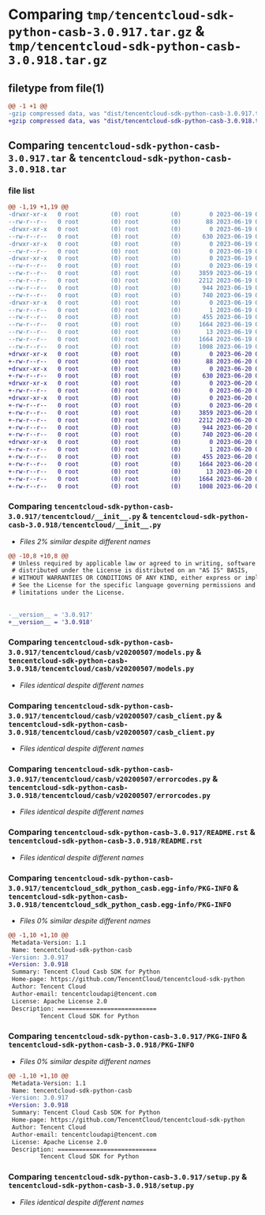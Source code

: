 # Comparing `tmp/tencentcloud-sdk-python-casb-3.0.917.tar.gz` & `tmp/tencentcloud-sdk-python-casb-3.0.918.tar.gz`

## filetype from file(1)

```diff
@@ -1 +1 @@
-gzip compressed data, was "dist/tencentcloud-sdk-python-casb-3.0.917.tar", last modified: Mon Jun 19 00:19:41 2023, max compression
+gzip compressed data, was "dist/tencentcloud-sdk-python-casb-3.0.918.tar", last modified: Tue Jun 20 02:34:52 2023, max compression
```

## Comparing `tencentcloud-sdk-python-casb-3.0.917.tar` & `tencentcloud-sdk-python-casb-3.0.918.tar`

### file list

```diff
@@ -1,19 +1,19 @@
-drwxr-xr-x   0 root         (0) root         (0)        0 2023-06-19 00:19:41.000000 tencentcloud-sdk-python-casb-3.0.917/
--rw-r--r--   0 root         (0) root         (0)       88 2023-06-19 00:19:41.000000 tencentcloud-sdk-python-casb-3.0.917/setup.cfg
-drwxr-xr-x   0 root         (0) root         (0)        0 2023-06-19 00:19:41.000000 tencentcloud-sdk-python-casb-3.0.917/tencentcloud/
--rw-r--r--   0 root         (0) root         (0)      630 2023-06-19 00:19:41.000000 tencentcloud-sdk-python-casb-3.0.917/tencentcloud/__init__.py
-drwxr-xr-x   0 root         (0) root         (0)        0 2023-06-19 00:19:41.000000 tencentcloud-sdk-python-casb-3.0.917/tencentcloud/casb/
--rw-r--r--   0 root         (0) root         (0)        0 2023-06-19 00:19:41.000000 tencentcloud-sdk-python-casb-3.0.917/tencentcloud/casb/__init__.py
-drwxr-xr-x   0 root         (0) root         (0)        0 2023-06-19 00:19:41.000000 tencentcloud-sdk-python-casb-3.0.917/tencentcloud/casb/v20200507/
--rw-r--r--   0 root         (0) root         (0)        0 2023-06-19 00:19:41.000000 tencentcloud-sdk-python-casb-3.0.917/tencentcloud/casb/v20200507/__init__.py
--rw-r--r--   0 root         (0) root         (0)     3859 2023-06-19 00:19:41.000000 tencentcloud-sdk-python-casb-3.0.917/tencentcloud/casb/v20200507/models.py
--rw-r--r--   0 root         (0) root         (0)     2212 2023-06-19 00:19:41.000000 tencentcloud-sdk-python-casb-3.0.917/tencentcloud/casb/v20200507/casb_client.py
--rw-r--r--   0 root         (0) root         (0)      944 2023-06-19 00:19:41.000000 tencentcloud-sdk-python-casb-3.0.917/tencentcloud/casb/v20200507/errorcodes.py
--rw-r--r--   0 root         (0) root         (0)      740 2023-06-19 00:19:41.000000 tencentcloud-sdk-python-casb-3.0.917/README.rst
-drwxr-xr-x   0 root         (0) root         (0)        0 2023-06-19 00:19:41.000000 tencentcloud-sdk-python-casb-3.0.917/tencentcloud_sdk_python_casb.egg-info/
--rw-r--r--   0 root         (0) root         (0)        1 2023-06-19 00:19:41.000000 tencentcloud-sdk-python-casb-3.0.917/tencentcloud_sdk_python_casb.egg-info/dependency_links.txt
--rw-r--r--   0 root         (0) root         (0)      455 2023-06-19 00:19:41.000000 tencentcloud-sdk-python-casb-3.0.917/tencentcloud_sdk_python_casb.egg-info/SOURCES.txt
--rw-r--r--   0 root         (0) root         (0)     1664 2023-06-19 00:19:41.000000 tencentcloud-sdk-python-casb-3.0.917/tencentcloud_sdk_python_casb.egg-info/PKG-INFO
--rw-r--r--   0 root         (0) root         (0)       13 2023-06-19 00:19:41.000000 tencentcloud-sdk-python-casb-3.0.917/tencentcloud_sdk_python_casb.egg-info/top_level.txt
--rw-r--r--   0 root         (0) root         (0)     1664 2023-06-19 00:19:41.000000 tencentcloud-sdk-python-casb-3.0.917/PKG-INFO
--rw-r--r--   0 root         (0) root         (0)     1008 2023-06-19 00:19:41.000000 tencentcloud-sdk-python-casb-3.0.917/setup.py
+drwxr-xr-x   0 root         (0) root         (0)        0 2023-06-20 02:34:52.000000 tencentcloud-sdk-python-casb-3.0.918/
+-rw-r--r--   0 root         (0) root         (0)       88 2023-06-20 02:34:52.000000 tencentcloud-sdk-python-casb-3.0.918/setup.cfg
+drwxr-xr-x   0 root         (0) root         (0)        0 2023-06-20 02:34:52.000000 tencentcloud-sdk-python-casb-3.0.918/tencentcloud/
+-rw-r--r--   0 root         (0) root         (0)      630 2023-06-20 02:34:52.000000 tencentcloud-sdk-python-casb-3.0.918/tencentcloud/__init__.py
+drwxr-xr-x   0 root         (0) root         (0)        0 2023-06-20 02:34:52.000000 tencentcloud-sdk-python-casb-3.0.918/tencentcloud/casb/
+-rw-r--r--   0 root         (0) root         (0)        0 2023-06-20 02:34:52.000000 tencentcloud-sdk-python-casb-3.0.918/tencentcloud/casb/__init__.py
+drwxr-xr-x   0 root         (0) root         (0)        0 2023-06-20 02:34:52.000000 tencentcloud-sdk-python-casb-3.0.918/tencentcloud/casb/v20200507/
+-rw-r--r--   0 root         (0) root         (0)        0 2023-06-20 02:34:52.000000 tencentcloud-sdk-python-casb-3.0.918/tencentcloud/casb/v20200507/__init__.py
+-rw-r--r--   0 root         (0) root         (0)     3859 2023-06-20 02:34:52.000000 tencentcloud-sdk-python-casb-3.0.918/tencentcloud/casb/v20200507/models.py
+-rw-r--r--   0 root         (0) root         (0)     2212 2023-06-20 02:34:52.000000 tencentcloud-sdk-python-casb-3.0.918/tencentcloud/casb/v20200507/casb_client.py
+-rw-r--r--   0 root         (0) root         (0)      944 2023-06-20 02:34:52.000000 tencentcloud-sdk-python-casb-3.0.918/tencentcloud/casb/v20200507/errorcodes.py
+-rw-r--r--   0 root         (0) root         (0)      740 2023-06-20 02:34:52.000000 tencentcloud-sdk-python-casb-3.0.918/README.rst
+drwxr-xr-x   0 root         (0) root         (0)        0 2023-06-20 02:34:52.000000 tencentcloud-sdk-python-casb-3.0.918/tencentcloud_sdk_python_casb.egg-info/
+-rw-r--r--   0 root         (0) root         (0)        1 2023-06-20 02:34:52.000000 tencentcloud-sdk-python-casb-3.0.918/tencentcloud_sdk_python_casb.egg-info/dependency_links.txt
+-rw-r--r--   0 root         (0) root         (0)      455 2023-06-20 02:34:52.000000 tencentcloud-sdk-python-casb-3.0.918/tencentcloud_sdk_python_casb.egg-info/SOURCES.txt
+-rw-r--r--   0 root         (0) root         (0)     1664 2023-06-20 02:34:52.000000 tencentcloud-sdk-python-casb-3.0.918/tencentcloud_sdk_python_casb.egg-info/PKG-INFO
+-rw-r--r--   0 root         (0) root         (0)       13 2023-06-20 02:34:52.000000 tencentcloud-sdk-python-casb-3.0.918/tencentcloud_sdk_python_casb.egg-info/top_level.txt
+-rw-r--r--   0 root         (0) root         (0)     1664 2023-06-20 02:34:52.000000 tencentcloud-sdk-python-casb-3.0.918/PKG-INFO
+-rw-r--r--   0 root         (0) root         (0)     1008 2023-06-20 02:34:52.000000 tencentcloud-sdk-python-casb-3.0.918/setup.py
```

### Comparing `tencentcloud-sdk-python-casb-3.0.917/tencentcloud/__init__.py` & `tencentcloud-sdk-python-casb-3.0.918/tencentcloud/__init__.py`

 * *Files 2% similar despite different names*

```diff
@@ -10,8 +10,8 @@
 # Unless required by applicable law or agreed to in writing, software
 # distributed under the License is distributed on an "AS IS" BASIS,
 # WITHOUT WARRANTIES OR CONDITIONS OF ANY KIND, either express or implied.
 # See the License for the specific language governing permissions and
 # limitations under the License.
 
 
-__version__ = '3.0.917'
+__version__ = '3.0.918'
```

### Comparing `tencentcloud-sdk-python-casb-3.0.917/tencentcloud/casb/v20200507/models.py` & `tencentcloud-sdk-python-casb-3.0.918/tencentcloud/casb/v20200507/models.py`

 * *Files identical despite different names*

### Comparing `tencentcloud-sdk-python-casb-3.0.917/tencentcloud/casb/v20200507/casb_client.py` & `tencentcloud-sdk-python-casb-3.0.918/tencentcloud/casb/v20200507/casb_client.py`

 * *Files identical despite different names*

### Comparing `tencentcloud-sdk-python-casb-3.0.917/tencentcloud/casb/v20200507/errorcodes.py` & `tencentcloud-sdk-python-casb-3.0.918/tencentcloud/casb/v20200507/errorcodes.py`

 * *Files identical despite different names*

### Comparing `tencentcloud-sdk-python-casb-3.0.917/README.rst` & `tencentcloud-sdk-python-casb-3.0.918/README.rst`

 * *Files identical despite different names*

### Comparing `tencentcloud-sdk-python-casb-3.0.917/tencentcloud_sdk_python_casb.egg-info/PKG-INFO` & `tencentcloud-sdk-python-casb-3.0.918/tencentcloud_sdk_python_casb.egg-info/PKG-INFO`

 * *Files 0% similar despite different names*

```diff
@@ -1,10 +1,10 @@
 Metadata-Version: 1.1
 Name: tencentcloud-sdk-python-casb
-Version: 3.0.917
+Version: 3.0.918
 Summary: Tencent Cloud Casb SDK for Python
 Home-page: https://github.com/TencentCloud/tencentcloud-sdk-python
 Author: Tencent Cloud
 Author-email: tencentcloudapi@tencent.com
 License: Apache License 2.0
 Description: ============================
         Tencent Cloud SDK for Python
```

### Comparing `tencentcloud-sdk-python-casb-3.0.917/PKG-INFO` & `tencentcloud-sdk-python-casb-3.0.918/PKG-INFO`

 * *Files 0% similar despite different names*

```diff
@@ -1,10 +1,10 @@
 Metadata-Version: 1.1
 Name: tencentcloud-sdk-python-casb
-Version: 3.0.917
+Version: 3.0.918
 Summary: Tencent Cloud Casb SDK for Python
 Home-page: https://github.com/TencentCloud/tencentcloud-sdk-python
 Author: Tencent Cloud
 Author-email: tencentcloudapi@tencent.com
 License: Apache License 2.0
 Description: ============================
         Tencent Cloud SDK for Python
```

### Comparing `tencentcloud-sdk-python-casb-3.0.917/setup.py` & `tencentcloud-sdk-python-casb-3.0.918/setup.py`

 * *Files identical despite different names*

